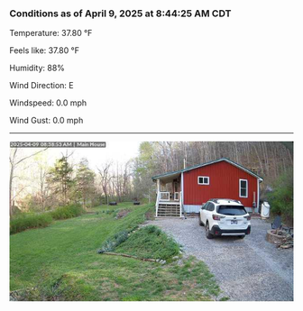 ### Conditions as of April 9, 2025 at 8:44:25 AM CDT 

Temperature: 37.80 &deg;F

Feels like: 37.80 &deg;F

Humidity: 88%

Wind Direction: E

Windspeed: 0.0 mph

Wind Gust: 0.0 mph

---

<img src="./images/latest.jpeg"/>

